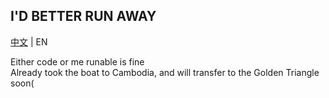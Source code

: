 ## I'D BETTER RUN AWAY

[中文](README.md) | EN

Either code or me runable is fine  
Already took the boat to Cambodia, and will transfer to the Golden Triangle soon(
